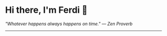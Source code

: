 <h1>Hi there, I'm Ferdi 👋</h1>

<p><em>
  "Whatever happens always happens on time." — Zen Proverb
</em></p>

---
